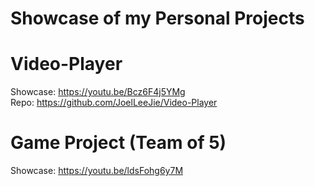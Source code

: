 # Showcase of my Personal Projects

# Video-Player  
  Showcase: https://youtu.be/Bcz6F4j5YMg  
  Repo: https://github.com/JoelLeeJie/Video-Player  

# Game Project (Team of 5)  
  Showcase: https://youtu.be/ldsFohg6y7M  



